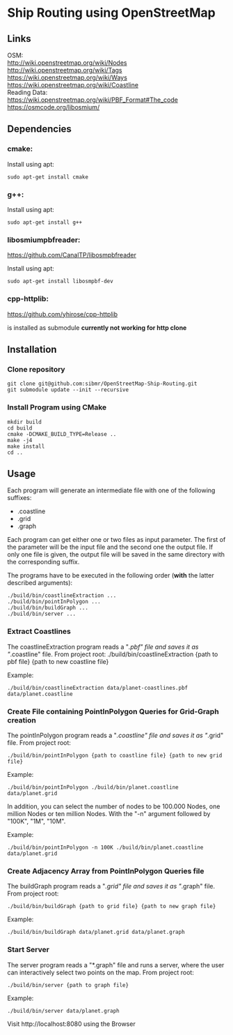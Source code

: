 # Ship Routing using OpenStreetMap

## Links
OSM:  
http://wiki.openstreetmap.org/wiki/Nodes​  
http://wiki.openstreetmap.org/wiki/Tags  
https://wiki.openstreetmap.org/wiki/Ways  
https://wiki.openstreetmap.org/wiki/Coastline  
Reading Data:  
https://wiki.openstreetmap.org/wiki/PBF_Format#The_code  
https://osmcode.org/libosmium/

## Dependencies


### cmake:
Install using apt:  

    sudo apt-get install cmake

### g++:
Install using apt:  

    sudo apt-get install g++


### libosmiumpbfreader:
https://github.com/CanalTP/libosmpbfreader

Install using apt:  

    sudo apt-get install libosmpbf-dev

### cpp-httplib:
https://github.com/yhirose/cpp-httplib

is installed as submodule **currently not working for http clone** 

## Installation

### Clone repository

    git clone git@github.com:sibmr/OpenStreetMap-Ship-Routing.git
    git submodule update --init --recursive

### Install Program using CMake

    mkdir build
    cd build
    cmake -DCMAKE_BUILD_TYPE=Release ..  
    make -j4
    make install
    cd .. 

## Usage

Each program will generate an intermediate file with one of the following suffixes:
* .coastline
* .grid
* .graph

Each program can get either one or two files as input parameter.
The first of the parameter will be the input file and the second one the output file.
If only one file is given, the output file will be saved in the same directory with the corresponding suffix.

The programs have to be executed in the following order (**with** the latter described arguments):

    ./build/bin/coastlineExtraction ...
    ./build/bin/pointInPolygon ...
    ./build/bin/buildGraph ...
    ./build/bin/server ...

### Extract Coastlines
The coastlineExtraction program reads a "*.pbf" file and saves it as "*.coastline" file.
From project root:
    ./build/bin/coastlineExtraction {path to pbf file} {path to new coastline file}

Example:

    ./build/bin/coastlineExtraction data/planet-coastlines.pbf data/planet.coastline

### Create File containing PointInPolygon Queries for Grid-Graph creation
The pointInPolygon program reads a "*.coastline" file and saves it as "*.grid" file.
From project root:

    ./build/bin/pointInPolygon {path to coastline file} {path to new grid file}

Example:

    ./build/bin/pointInPolygon ./build/bin/planet.coastline data/planet.grid

In addition, you can select the number of nodes to be 100.000 Nodes, one million Nodes or ten million Nodes.
With the "-n" argument followed by "100K", "1M", "10M". 

Example:

    ./build/bin/pointInPolygon -n 100K ./build/bin/planet.coastline data/planet.grid 

### Create Adjacency Array from PointInPolygon Queries file
The buildGraph program reads a "*.grid" file and saves it as "*.graph" file.
From project root:

    ./build/bin/buildGraph {path to grid file} {path to new graph file}

Example: 

    ./build/bin/buildGraph data/planet.grid data/planet.graph

### Start Server
The server program reads a "*.graph" file and runs a server, where the user can interactively select two points on the map.
From project root:

    ./build/bin/server {path to graph file}

Example:

    ./build/bin/server data/planet.graph

Visit http://localhost:8080 using the Browser

